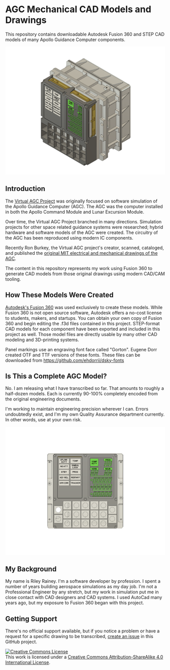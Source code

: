 # AGC Mechanical CAD Models and Drawings

This repository contains downloadable Autodesk Fusion 360 and STEP CAD models of many Apollo Guidance Computer components.

![Assembled Model](images/ASSEMBLED%202.png)

## Introduction

The [Virtual AGC Project](https://www.ibiblio.org/apollo/) was originally focused on software simulation 
of the Apollo Guidance Computer (AGC). The AGC was the computer installed in both the Apollo Command Module and Lunar Excursion Module.

Over time, the Virtual AGC Project branched in many directions. Simulation projects for other space related guidance systems
were researched; hybrid hardware and software models of the AGC were created. The circuitry of the AGC has been reproduced using modern IC components. 

Recently Ron Burkey, the Virtual AGC project's creator, scanned, cataloged, and published
the [original MIT electrical and mechanical drawings of the AGC](https://www.ibiblio.org/apollo/ElectroMechanical.html).

The content in this repository represents my work using Fusion 360 to generate CAD models from those original drawings using modern CAD/CAM tooling.

## How These Models Were Created

[Autodesk's Fusion 360](https://www.autodesk.com/products/fusion-360/students-teachers-educators) was used exclusively to create these models. 
While Fusion 360 is not open source software, Autodesk offers a no-cost
license to students, makers, and startups. You can obtain your own copy of Fusion 360 and begin editing the .f3d files contained in this project. 
STEP-format CAD models for each component have been exported and included in this project as well. 
Those model files are directly usable by many other CAD modeling and 3D-printing systems.

Panel markings use an engraving font face called "Gorton". Eugene Dorr created OTF and TTF versions of these fonts. These files can be downloaded from https://github.com/ehdorrii/dsky-fonts 

## Is This a Complete AGC Model?

No. I am releasing what I have transcribed so far. That amounts to roughly a half-dozen models. Each is currently 90-100% completely encoded from the original engineering documents.

I'm working to maintain engineering precision wherever I can. Errors undoubtedly exist, and I'm my own Quality
Assurance department currently. In other words, use at your own risk.

![Assembled Model](images/ASSEMBLED%201.png)

## My Background

My name is Riley Rainey. I'm a software developer by profession. I spent a number of years building aerospace simulations as my day job.
I'm not a Professional Engineer by any stretch, but my work in simulation put me in close contact with CAD designers and CAD systems. I used AutoCad many years ago, but my exposure to Fusion 360 began with this project.

## Getting Support

There's no official support available, but if you notice a problem or have a request for a specific drawing to be
transcribed, [create an issue](https://github.com/rrainey/agc-mechanical-cad/issues) in this GitHub project.


[![Creative Commons License](https://i.creativecommons.org/l/by-sa/4.0/88x31.png)](http://creativecommons.org/licenses/by-sa/4.0/)  
This work is licensed under a [Creative Commons Attribution-ShareAlike 4.0 International License](http://creativecommons.org/licenses/by-sa/4.0/).
